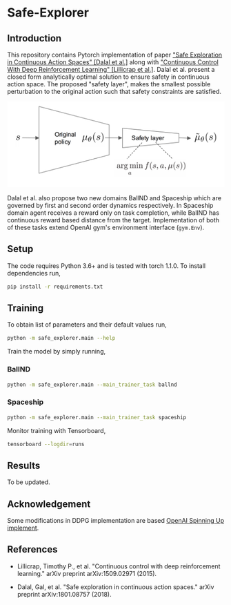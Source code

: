 # Safe-Explorer

## Introduction

This repository contains Pytorch implementation of paper ["Safe Exploration in Continuous Action Spaces" [Dalal et al.]](https://arxiv.org/pdf/1801.08757.pdf) along with ["Continuous Control With Deep Reinforcement
Learning" [Lillicrap et al.]](https://arxiv.org/pdf/1509.02971.pdf). Dalal et al. present a closed form analytically optimal solution to ensure safety in continuous action space. The proposed "safety layer",
makes the smallest possible perturbation to the original action such that safety constraints are satisfied.

![safety layer](./images/safety_layer.png)

Dalal et al. also propose two new domains BallND and Spaceship which are governed by first and second order dynamics respectively. In Spaceship domain agent receives a reward only on task completion, while BallND has continuous reward based distance from the target. Implementation of both of these tasks extend OpenAI gym's environment interface (`gym.Env`).

## Setup

The code requires Python 3.6+ and is tested with torch 1.1.0. To install dependencies run,

```sh
pip install -r requirements.txt
```

## Training

To obtain list of parameters and their default values run,

```sh
python -m safe_explorer.main --help
```

Train the model by simply running,

### BallND

```sh
python -m safe_explorer.main --main_trainer_task ballnd
```

### Spaceship

```sh
python -m safe_explorer.main --main_trainer_task spaceship
```

Monitor training with Tensorboard,
```sh
tensorboard --logdir=runs
```

## Results

To be updated.

## Acknowledgement

Some modifications in DDPG implementation are based [OpenAI Spinning Up implement](https://spinningup.openai.com/en/latest/algorithms/ddpg.html).

## References
- Lillicrap, Timothy P., et al. "Continuous control with deep reinforcement learning." arXiv preprint arXiv:1509.02971 (2015).

- Dalal, Gal, et al. "Safe exploration in continuous action spaces." arXiv preprint arXiv:1801.08757 (2018).